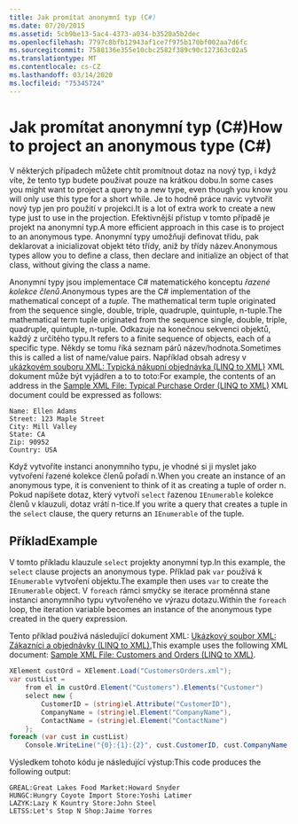 ```yaml
---
title: Jak promítat anonymní typ (C#)
ms.date: 07/20/2015
ms.assetid: 5cb9be13-5ac4-4373-a034-b3520a5b2dec
ms.openlocfilehash: 7797c8bfb12943af1ce7f975b170bf002aa7d6fc
ms.sourcegitcommit: 7588136e355e10cbc2582f389c90c127363c02a5
ms.translationtype: MT
ms.contentlocale: cs-CZ
ms.lasthandoff: 03/14/2020
ms.locfileid: "75345724"
---
```

# <a name="how-to-project-an-anonymous-type-c"></a><span data-ttu-id="75654-102">Jak promítat anonymní typ (C#)</span><span class="sxs-lookup"><span data-stu-id="75654-102">How to project an anonymous type (C#)</span></span>
<span data-ttu-id="75654-103">V některých případech můžete chtít promítnout dotaz na nový typ, i když víte, že tento typ budete používat pouze na krátkou dobu.</span><span class="sxs-lookup"><span data-stu-id="75654-103">In some cases you might want to project a query to a new type, even though you know you will only use this type for a short while.</span></span> <span data-ttu-id="75654-104">Je to hodně práce navíc vytvořit nový typ jen pro použití v projekci.</span><span class="sxs-lookup"><span data-stu-id="75654-104">It is a lot of extra work to create a new type just to use in the projection.</span></span> <span data-ttu-id="75654-105">Efektivnější přístup v tomto případě je projekt na anonymní typ.</span><span class="sxs-lookup"><span data-stu-id="75654-105">A more efficient approach in this case is to project to an anonymous type.</span></span> <span data-ttu-id="75654-106">Anonymní typy umožňují definovat třídu, pak deklarovat a inicializovat objekt této třídy, aniž by třídy název.</span><span class="sxs-lookup"><span data-stu-id="75654-106">Anonymous types allow you to define a class, then declare and initialize an object of that class, without giving the class a name.</span></span>  
  
 <span data-ttu-id="75654-107">Anonymní typy jsou implementace C# matematického konceptu *řazené kolekce členů*.</span><span class="sxs-lookup"><span data-stu-id="75654-107">Anonymous types are the C# implementation of the mathematical concept of a *tuple*.</span></span> <span data-ttu-id="75654-108">The mathematical term tuple originated from the sequence single, double, triple, quadruple, quintuple, n-tuple.</span><span class="sxs-lookup"><span data-stu-id="75654-108">The mathematical term tuple originated from the sequence single, double, triple, quadruple, quintuple, n-tuple.</span></span> <span data-ttu-id="75654-109">Odkazuje na konečnou sekvenci objektů, každý z určitého typu.</span><span class="sxs-lookup"><span data-stu-id="75654-109">It refers to a finite sequence of objects, each of a specific type.</span></span> <span data-ttu-id="75654-110">Někdy se tomu říká seznam párů název/hodnota.</span><span class="sxs-lookup"><span data-stu-id="75654-110">Sometimes this is called a list of name/value pairs.</span></span> <span data-ttu-id="75654-111">Například obsah adresy v [ukázkovém souboru XML: Typická nákupní objednávka (LINQ to XML)](./sample-xml-file-typical-purchase-order-linq-to-xml-1.md) XML dokument může být vyjádřen a to to toto:</span><span class="sxs-lookup"><span data-stu-id="75654-111">For example, the contents of an address in the [Sample XML File: Typical Purchase Order (LINQ to XML)](./sample-xml-file-typical-purchase-order-linq-to-xml-1.md) XML document could be expressed as follows:</span></span>  
  
```text  
Name: Ellen Adams  
Street: 123 Maple Street  
City: Mill Valley  
State: CA  
Zip: 90952  
Country: USA  
```  
  
 <span data-ttu-id="75654-112">Když vytvoříte instanci anonymního typu, je vhodné si ji myslet jako vytvoření řazené kolekce členů pořadí n.</span><span class="sxs-lookup"><span data-stu-id="75654-112">When you create an instance of an anonymous type, it is convenient to think of it as creating a tuple of order n.</span></span> <span data-ttu-id="75654-113">Pokud napíšete dotaz, který vytvoří `select` řazenou `IEnumerable` kolekce členů v klauzuli, dotaz vrátí n-tice.</span><span class="sxs-lookup"><span data-stu-id="75654-113">If you write a query that creates a tuple in the `select` clause, the query returns an `IEnumerable` of the tuple.</span></span>  
  
## <a name="example"></a><span data-ttu-id="75654-114">Příklad</span><span class="sxs-lookup"><span data-stu-id="75654-114">Example</span></span>  
 <span data-ttu-id="75654-115">V tomto příkladu klauzule `select` projekty anonymní typ.</span><span class="sxs-lookup"><span data-stu-id="75654-115">In this example, the `select` clause projects an anonymous type.</span></span> <span data-ttu-id="75654-116">Příklad pak `var` používá k `IEnumerable` vytvoření objektu.</span><span class="sxs-lookup"><span data-stu-id="75654-116">The example then uses `var` to create the `IEnumerable` object.</span></span> <span data-ttu-id="75654-117">V `foreach` rámci smyčky se iterace proměnná stane instanci anonymního typu vytvořeného ve výrazu dotazu.</span><span class="sxs-lookup"><span data-stu-id="75654-117">Within the `foreach` loop, the iteration variable becomes an instance of the anonymous type created in the query expression.</span></span>  
  
 <span data-ttu-id="75654-118">Tento příklad používá následující dokument XML: [Ukázkový soubor XML: Zákazníci a objednávky (LINQ to XML).](./sample-xml-file-customers-and-orders-linq-to-xml-2.md)</span><span class="sxs-lookup"><span data-stu-id="75654-118">This example uses the following XML document: [Sample XML File: Customers and Orders (LINQ to XML)](./sample-xml-file-customers-and-orders-linq-to-xml-2.md).</span></span>  
  
```csharp  
XElement custOrd = XElement.Load("CustomersOrders.xml");  
var custList =  
    from el in custOrd.Element("Customers").Elements("Customer")  
    select new {  
        CustomerID = (string)el.Attribute("CustomerID"),  
        CompanyName = (string)el.Element("CompanyName"),  
        ContactName = (string)el.Element("ContactName")  
    };  
foreach (var cust in custList)  
    Console.WriteLine("{0}:{1}:{2}", cust.CustomerID, cust.CompanyName, cust.ContactName);  
```  
  
 <span data-ttu-id="75654-119">Výsledkem tohoto kódu je následující výstup:</span><span class="sxs-lookup"><span data-stu-id="75654-119">This code produces the following output:</span></span>  
  
```output  
GREAL:Great Lakes Food Market:Howard Snyder  
HUNGC:Hungry Coyote Import Store:Yoshi Latimer  
LAZYK:Lazy K Kountry Store:John Steel  
LETSS:Let's Stop N Shop:Jaime Yorres  
```  
  